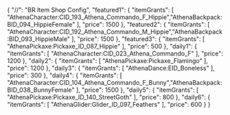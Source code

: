 {
  "//": "BR Item Shop Config",
  "featured1": {
    "itemGrants": [
      "AthenaCharacter:CID_193_Athena_Commando_F_Hippie","AthenaBackpack:BID_094_HippieFemale"
    ],
    "price": 1500
  },
  "featured2": {
    "itemGrants": [
      "AthenaCharacter:CID_192_Athena_Commando_M_Hippie","AthenaBackpack:BID_093_HippieMale"
    ],
    "price": 1500
  },
  "featured3": {
    "itemGrants": [
      "AthenaPickaxe:Pickaxe_ID_087_Hippie"
    ],
    "price": 500
  },
  "daily1": {
    "itemGrants": [
      "AthenaCharacter:CID_023_Athena_Commando_F"
    ],
    "price": 1200
  },
  "daily2": {
    "itemGrants": [
      "AthenaPickaxe:Pickaxe_Flamingo"
    ],
    "price": 1200
  },
  "daily3": {
    "itemGrants": [
      "AthenaDance:EID_Boneless"
    ],
    "price": 300
  },
  "daily4": {
    "itemGrants": [
      "AthenaCharacter:CID_104_Athena_Commando_F_Bunny","AthenaBackpack:BID_038_BunnyFemale"
    ],
    "price": 1500
  },
  "daily5": {
    "itemGrants": [
      "AthenaPickaxe:Pickaxe_ID_140_StreetGoth"
    ],
    "price": 800
  },
  "daily6": {
    "itemGrants": [
      "AthenaGlider:Glider_ID_097_Feathers"
    ],
    "price": 600
  }
}
